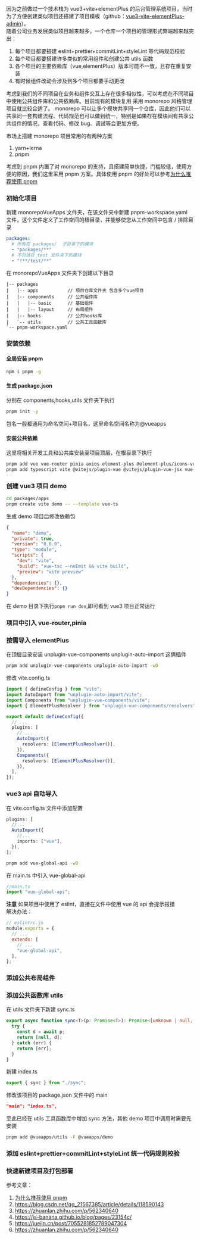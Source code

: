 因为之前做过一个技术栈为 vue3+vite+elementPlus 的后台管理系统项目，当时为了方便创建类似项目还搭建了项目模板（github：[vue3-vite-elementPlus-admin](git@github.com:Jesse121/vue3-vite-elementPlus-admin.git)）。  
随着公司业务发展类似项目越来越多，一个仓库一个项目的管理形式弊端越来越突出：

1. 每个项目都要搭建 eslint+prettier+commitLint+styleLint 等代码规范校验
2. 每个项目都要搭建许多类似的常用组件和创建公共 utils 函数
3. 各个项目的主要依赖库（vue,elementPlus）版本可能不一致，且存在重复安装
4. 有时候组件改动会涉及到多个项目都要手动更改

<!-- more -->

考虑到我们的不同项目在业务和组件交互上存在很多相似性，可以考虑在不同项目中使用公共组件库和公共依赖库。目前现有的模块复用 采用 monorepo 风格管理项目就比较合适了。
monorepo 可以让多个模块共享同一个仓库，因此他们可以共享同一套构建流程、代码规范也可以做到统一，特别是如果存在模块间有共享公共组件的情况，查看代码、修改 bug、调试等会更加方便。

市场上搭建 monorepo 项目常用的有两种方案

1. yarn+lerna
2. pnpm

考虑到 pnpm 内置了对 monorepo 的支持，且搭建简单快捷，门槛较低，使用方便的原因，我们这里采用 pnpm 方案。具体使用 pnpm 的好处可以参考[为什么推荐使用 pnpm](https://zhuanlan.zhihu.com/p/419399115)

### 初始化项目

新建 monorepoVueApps 文件夹，在该文件夹中新建 pnpm-workspace.yaml 文件，这个文件定义了工作空间的根目录，并能够使您从工作空间中包含 / 排除目录

```yaml
packages:
  # 所有在 packages/  子目录下的模块
  - "packages/**"
  # 不包括在 test 文件夹下的模块
  - "!**/test/**"
```

在 monorepoVueApps 文件夹下创建以下目录

```
|-- packages
|   |-- apps           // 项目仓库文件夹 包含多个vue项目
|   |-- components     // 公共组件库
|   |   |-- basic      // 基础组件
|   |   |-- layout     // 布局组件
|   |-- hooks          // 公共hooks库
|   `-- utils          // 公共工具函数库
`-- pnpm-workspace.yaml
```

### 安装依赖

#### 全局安装 pnpm

```sh
npm i pnpm -g
```

#### 生成 package.json

分别在 components,hooks,utils 文件夹下执行

```sh
pnpm init -y
```

包名一般都通用为命名空间+项目名，这里命名空间名称为@vueapps

#### 安装公共依赖

这里将相关开发工具和公共库安装至项目顶层，在根目录下执行

```sh
pnpm add vue vue-router pinia axios element-plus @element-plus/icons-vue @vueuse/core  -w
pnpm add typescript vite @vitejs/plugin-vue @vitejs/plugin-vue-jsx vue-tsc less vite-plugin-vue-setup-extend-plus -wD
```

### 创建 vue3 项目 demo

```sh
cd packages/apps
pnpm create vite demo -- --template vue-ts
```

生成 demo 项目后修改依赖包

```json
{
  "name": "demo",
  "private": true,
  "version": "0.0.0",
  "type": "module",
  "scripts": {
    "dev": "vite",
    "build": "vue-tsc --noEmit && vite build",
    "preview": "vite preview"
  },
  "dependencies": {},
  "devDependencies": {}
}
```

在 demo 目录下执行`pnpm run dev`,即可看到 vue3 项目正常运行

### 项目中引入 vue-router,pinia

### 按需导入 elementPlus

在顶层目录安装 unplugin-vue-components unplugin-auto-import 这俩插件

```sh
pnpm add unplugin-vue-components unplugin-auto-import -wD
```

修改 vite.config.ts

```ts
import { defineConfig } from "vite";
import AutoImport from "unplugin-auto-import/vite";
import Components from "unplugin-vue-components/vite";
import { ElementPlusResolver } from "unplugin-vue-components/resolvers";

export default defineConfig({
  // ...
  plugins: [
    // ...
    AutoImport({
      resolvers: [ElementPlusResolver()],
    }),
    Components({
      resolvers: [ElementPlusResolver()],
    }),
  ],
});
```

### vue3 api 自动导入

在 vite.config.ts 文件中添加配置

```ts
plugins: [
  //...
  AutoImport({
    //...
    imports: ["vue"],
  }),
];
```

```sh
pnpm add vue-global-api -wD
```

在 main.ts 中引入 vue-global-api

```ts
//main.ts
import "vue-global-api";
```

**注意** 如果项目中使用了 eslint，直接在文件中使用 vue 的 api 会提示报错  
解决办法：

```js
// eslintrc.js
module.exports = {
  // ...
  extends: [
    // ...
    "vue-global-api",
  ],
};
```

### 添加公共布局组件

### 添加公共函数库 utils

在 utils 文件夹下新建 sync.ts

```ts
export async function sync<T>(p: Promise<T>): Promise<[unknown | null, T?]> {
  try {
    const d = await p;
    return [null, d];
  } catch (err) {
    return [err];
  }
}
```

新建 index.ts

```ts
export { sync } from "./sync";
```

修改该项目的 package.json 文件中的 main

```json
"main": "index.ts",
```

至此已经在 utils 工具函数库中增加 sync 方法，其他 demo 项目中调用时需要先安装

```sh
pnpm add @vueapps/utils -F @vueapps/demo
```

### 添加 eslint+prettier+commitLint+styleLint 统一代码规则校验

### 快速新建项目及打包部署

参考文章：

1. [为什么推荐使用 pnpm](https://zhuanlan.zhihu.com/p/419399115)
1. https://blog.csdn.net/qq_21567385/article/details/118590143
1. https://zhuanlan.zhihu.com/p/562340640
1. https://js-banana.github.io/blog/pages/23154c/
1. https://juejin.cn/post/7055281852789047304
1. https://zhuanlan.zhihu.com/p/562340640
